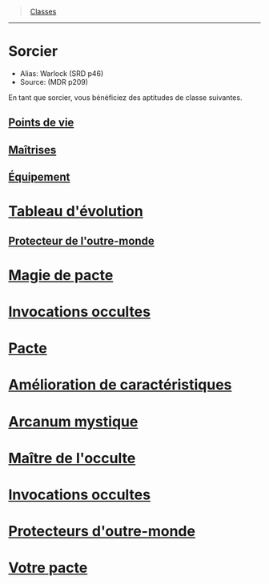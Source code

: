﻿>  [Classes](hd_classes.md)

---


# Sorcier

- Alias: Warlock (SRD p46)
- Source: (MDR p209)

En tant que sorcier, vous bénéficiez des aptitudes de classe suivantes.



## [Points de vie](hd_warlock_points_de_vie.md)



## [Maîtrises](hd_warlock_maitrises.md)



## [Équipement](hd_warlock_equipement.md)



# [Tableau d'évolution](hd_warlock_tableau_devolution.md)



## [Protecteur de l'outre-monde](hd_warlock_protecteur_de_loutre_monde.md)



# [Magie de pacte](hd_warlock_magie_de_pacte.md)



# [Invocations occultes](hd_warlock_invocations_occultes.md)



# [Pacte](hd_warlock_pact.md)



# [Amélioration de caractéristiques](hd_warlock_amelioration_de_caracteristiques.md)



# [Arcanum mystique](hd_warlock_arcanum_mystique.md)



# [Maître de l'occulte](hd_warlock_maitre_de_locculte.md)



# [Invocations occultes](hd_warlock_occultsummons.md)



# [Protecteurs d'outre-monde](hd_warlock_protecteurs_doutre_monde.md)



# [Votre pacte](hd_warlock_votre_pacte.md)


